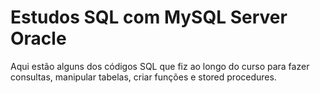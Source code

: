 # Estudos SQL com MySQL Server Oracle
Aqui estão alguns dos códigos SQL que fiz ao longo do curso para fazer consultas, manipular tabelas, criar funções e stored procedures.

